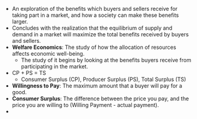 - An exploration of the benefits which buyers and sellers receive for taking part in a market, and how a society can make these benefits larger.
- Concludes with the realization that the equilibrium of supply and demand in a market will maximize the total benefits received by buyers and sellers.
- **Welfare Economics**: The study of how the allocation of resources affects economic well-being.
	- The study of it begins by looking at the benefits buyers receive from participating in the market.
- CP + PS = TS
	- Consumer Surplus (CP), Producer Surplus (PS), Total Surplus (TS)
- **Willingness to Pay**: The maximum amount that a buyer will pay for a good.
- **Consumer Surplus**: The difference between the price you pay, and the price you are willing to (Willing Payment - actual payment).
- 